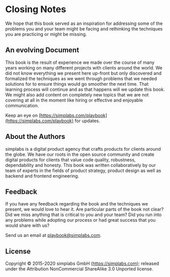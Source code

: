 <h1 class="supporting-chapter-title" id="closing-notes">Closing Notes</h1>

We hope that this book served as an inspiration for addressing some of the
problems you and your team might be facing and rethinking the techniques you are
practicing or might be missing.

## An evolving Document

This book is the result of experience we made over the course of many years
working on many different projects with clients around the world. We did not
know everything we present here up-front but only discovered and formalized the
techniques as we went through problems that we needed solutions for to ensure
things would go smoother the next time. That learning process will continue and
as that happens will we update this book. We might also add content on
completely new topics that we are not covering at all in the moment like hiring
or effective and enjoyable communication.

Keep an eye on [https://simplabs.com/playbook](https://simplabs.com/playbook)
for updates.

## About the Authors

simplabs is a digital product agency that crafts products for clients around the
globe. We have our roots in the open source community and create digital
products for clients that value code quality, robustness, dependability and
honesty. This book was written collaboratively by our team of experts in the
fields of product strategy, product design as well as backend and frontend
engineering.

## Feedback

If you have any feedback regarding the book and the techniques we present, we
would love to hear it. Are particular parts of the book not clear? Did we miss
anything that is critical to you and your team? Did you run into any problems
while adopting our process or had great success that you would share with us?

Send us an email at playbook@simplabs.com.

## License

Copyright © 2015-2020 simplabs GmbH (https://simplabs.com); released under the
Attribution NonCommercial ShareAlike 3.0 Unported license.
